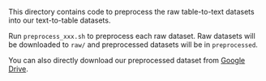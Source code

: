 This directory contains code to preprocess the raw table-to-text datasets into our text-to-table datasets.

Run `preprocess_xxx.sh` to preprocess each raw dataset. Raw datasets will be downloaded to `raw/` and preprocessed datasets will be in `preprocessed`.

You can also directly download our preprocessed dataset from [Google Drive](https://drive.google.com/file/d/1zTfDFCl1nf_giX7IniY5WbXi9tAuEHDn/view?usp=sharing).